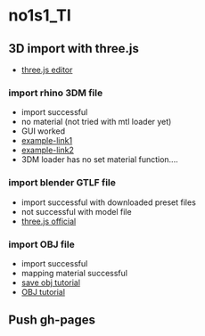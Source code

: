 # no1s1_TI

## 3D import with three.js

- [three.js editor](https://threejs.org/editor/)
  
### import rhino 3DM file

- import successful
- no material (not tried with mtl loader yet)
- GUI worked
- [example-link1](https://github.com/mrdoob/three.js/blob/master/examples/webgl_loader_3dm.html)
- [example-link2](https://threejs.org/examples/?q=3dm#webgl_loader_3dm)
- 3DM loader has no set material function....

### import blender GTLF file

- import successful with downloaded preset files
- not successful with model file
- [three.js official](https://threejs.org/docs/#examples/en/loaders/GLTFLoader)
  
### import OBJ file

- import successful
- mapping material successful
- [save obj tutorial](https://www.google.com/search?q=rhino+to+blender&rlz=1C1GCEU_en&oq=rhino+to+blender&aqs=chrome.0.35i39l2j0l5j0i22i30l3.8064j0j4&sourceid=chrome&ie=UTF-8#kpvalbx=_FFHLYJ6rDY2E9u8PtuOE6Ac40)
- [OBJ tutorial](https://threejsfundamentals.org/threejs/lessons/threejs-load-obj.html)

## Push gh-pages
